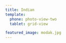 ```yaml
---
title: Indian
template:
  phone: photo-view-two
  tablet: grid-view

featured_image: modak.jpg
---
```

